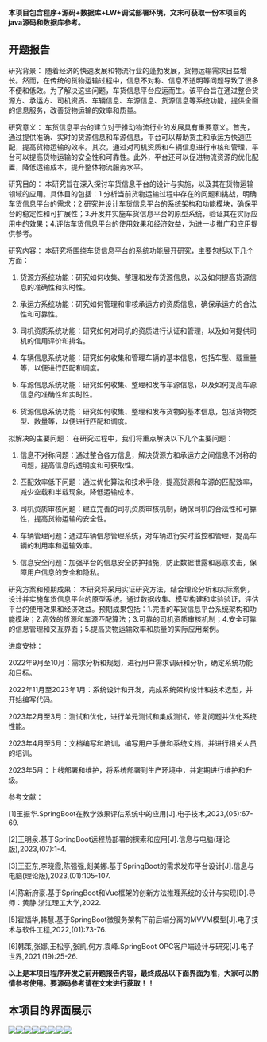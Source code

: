 ****本项目包含程序+源码+数据库+LW+调试部署环境，文末可获取一份本项目的java源码和数据库参考。****

## ******开题报告******

研究背景：
随着经济的快速发展和物流行业的蓬勃发展，货物运输需求日益增长。然而，在传统的货物运输过程中，信息不对称、信息不透明等问题导致了很多不便和低效。为了解决这些问题，车货信息平台应运而生。该平台旨在通过整合货源方、承运方、司机资质、车辆信息、车源信息、货源信息等系统功能，提供全面的信息服务，改善货物运输的效率和质量。

研究意义：
车货信息平台的建立对于推动物流行业的发展具有重要意义。首先，通过提供准确、实时的货源信息和车源信息，平台可以帮助货主和承运方快速匹配，提高货物运输的效率。其次，通过对司机资质和车辆信息进行审核和管理，平台可以提高货物运输的安全性和可靠性。此外，平台还可以促进物流资源的优化配置，降低运输成本，提升整体物流服务水平。

研究目的：
本研究旨在深入探讨车货信息平台的设计与实施，以及其在货物运输领域的应用。具体目的包括：1.分析当前货物运输过程中存在的问题和挑战，明确车货信息平台的需求；2.研究并设计车货信息平台的系统架构和功能模块，确保平台的稳定性和可扩展性；3.开发并实施车货信息平台的原型系统，验证其在实际应用中的效果；4.评估车货信息平台的使用效果和经济效益，为进一步推广和应用提供参考。

研究内容： 本研究将围绕车货信息平台的系统功能展开研究，主要包括以下几个方面：

  1. 货源方系统功能：研究如何收集、整理和发布货源信息，以及如何提高货源信息的准确性和实时性。

  2. 承运方系统功能：研究如何管理和审核承运方的资质信息，确保承运方的合法性和可靠性。

  3. 司机资质系统功能：研究如何对司机的资质进行认证和管理，以及如何提供司机的信用评价和排名。

  4. 车辆信息系统功能：研究如何收集和管理车辆的基本信息，包括车型、载重量等，以便进行匹配和调度。

  5. 车源信息系统功能：研究如何收集、整理和发布车源信息，以及如何提高车源信息的准确性和实时性。

  6. 货源信息系统功能：研究如何收集、整理和发布货物的基本信息，包括货物类型、数量等，以便进行匹配和调度。

拟解决的主要问题： 在研究过程中，我们将重点解决以下几个主要问题：

  1. 信息不对称问题：通过整合各方信息，解决货源方和承运方之间信息不对称的问题，提高信息的透明度和可获取性。

  2. 匹配效率低下问题：通过优化算法和技术手段，提高货源和车源的匹配效率，减少空载和半载现象，降低运输成本。

  3. 司机资质审核问题：建立完善的司机资质审核机制，确保司机的合法性和可靠性，提高货物运输的安全性。

  4. 车辆管理问题：通过车辆信息管理系统，对车辆进行实时监控和管理，提高车辆的利用率和运输效率。

  5. 信息安全问题：加强平台的信息安全防护措施，防止数据泄露和恶意攻击，保障用户信息的安全和隐私。

研究方案和预期成果：
本研究将采用实证研究方法，结合理论分析和实际案例，设计并实施车货信息平台的原型系统。通过数据收集、模型构建和实验验证，评估平台的使用效果和经济效益。预期成果包括：1.完善的车货信息平台系统架构和功能模块；2.高效的货源和车源匹配算法；3.可靠的司机资质审核机制；4.安全可靠的信息管理和交互界面；5.提高货物运输效率和质量的实际应用案例。

进度安排：

2022年9月至10月：需求分析和规划，进行用户需求调研和分析，确定系统功能和目标。

2022年11月至2023年1月：系统设计和开发，完成系统架构设计和技术选型，并开始编写代码。

2023年2月至3月：测试和优化，进行单元测试和集成测试，修复问题并优化系统性能。

2023年4月至5月：文档编写和培训，编写用户手册和系统文档，并进行相关人员的培训。

2023年5月：上线部署和维护，将系统部署到生产环境中，并定期进行维护和升级。

参考文献：

[1]王振华.SpringBoot在教学效果评估系统中的应用[J].电子技术,2023,(05):67-69.

[2]王明泉.基于SpringBoot远程热部署的探索和应用[J].信息与电脑(理论版),2023,(07):1-4.

[3]王亚东,李晓霞,陈强强,剡美娜.基于SpringBoot的需求发布平台设计[J].信息与电脑(理论版),2023,(01):105-107.

[4]陈新府豪.基于SpringBoot和Vue框架的创新方法推理系统的设计与实现[D].导师：黄静.浙江理工大学,2022.

[5]霍福华,韩慧.基于SpringBoot微服务架构下前后端分离的MVVM模型[J].电子技术与软件工程,2022,(01):73-76.

[6]韩策,张娜,王松亭,张凯,何方,袁峰.SpringBoot OPC客户端设计与研究[J].电子世界,2021,(19):25-26.

****以上是本项目程序开发之前开题报告内容，最终成品以下面界面为准，大家可以酌情参考使用。要源码参考请在文末进行获取！！****

## ******本项目的界面展示******

![](./res/962c2cbe60bb48d8a7f8ae2d06eae425.png)![](./res/11fe255c4ee442d6a46fd26dd23baebf.png)![](./res/ff807373490d426eb4fa19c0fa89e540.png)![](./res/96a1524f8bff452186aec28d99764d6c.png)![](./res/afb957c4cfdd4b2dbd9b6550eea09c5e.png)![](./res/e1a3070c3caa4ddb8c2516368291afdb.png)![](./res/3e4ef687ae924108873d1be6569f5033.png)![](./res/2f44ce941663452aa54c2adfca0a2339.png)

